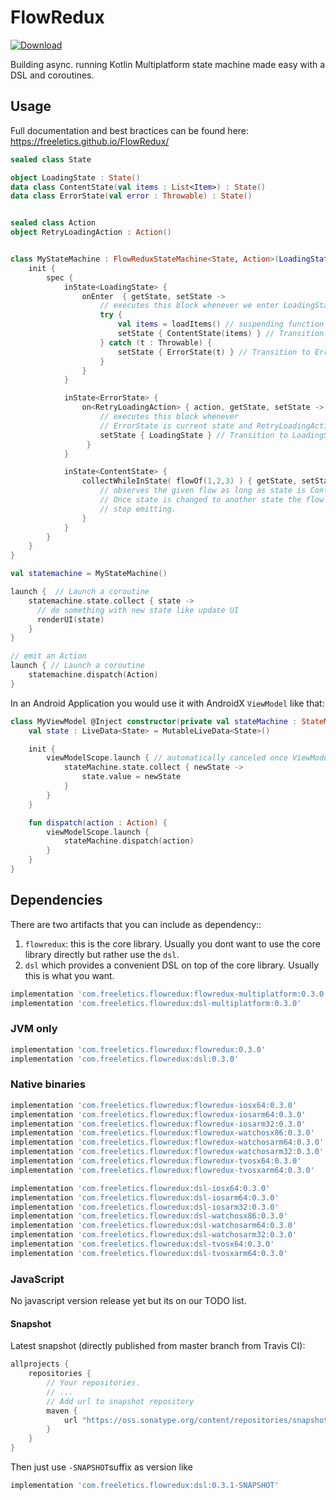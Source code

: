 # FlowRedux

[![Download](https://maven-badges.herokuapp.com/maven-central/com.freeletics.flowredux/flowredux/badge.svg) ](https://maven-badges.herokuapp.com/maven-central/com.freeletics.flowredux/flowredux)

Building async. running Kotlin Multiplatform state machine made easy with a DSL and coroutines.

## Usage

Full documentation and best bractices can be found here: https://freeletics.github.io/FlowRedux/


```kotlin
sealed class State

object LoadingState : State()
data class ContentState(val items : List<Item>) : State()
data class ErrorState(val error : Throwable) : State()


sealed class Action
object RetryLoadingAction : Action()


class MyStateMachine : FlowReduxStateMachine<State, Action>(LoadingState){
    init {
        spec {
            inState<LoadingState> {
                onEnter  { getState, setState ->
                    // executes this block whenever we enter LoadingState
                    try {
                        val items = loadItems() // suspending function / coroutine to load items
                        setState { ContentState(items) } // Transition to ContentState
                    } catch (t : Throwable) {
                        setState { ErrorState(t) } // Transition to ErrorState
                    }
                }
            }

            inState<ErrorState> {
                on<RetryLoadingAction> { action, getState, setState ->
                    // executes this block whenever
                    // ErrorState is current state and RetryLoadingAction is emitted
                    setState { LoadingState } // Transition to LoadingState which loads list again
                 }
            }

            inState<ContentState> {
                collectWhileInState( flowOf(1,2,3) ) { getState, setState ->
                    // observes the given flow as long as state is ContentState.
                    // Once state is changed to another state the flow will automatically
                    // stop emitting.
                }
            }
        }
    }
}
```

```kotlin
val statemachine = MyStateMachine()

launch {  // Launch a coroutine
    statemachine.state.collect { state ->
      // do something with new state like update UI
      renderUI(state)
    }
}

// emit an Action
launch { // Launch a coroutine
    statemachine.dispatch(Action)
}
```

In an Android Application you would use it with AndroidX `ViewModel` like that:

```kotlin
class MyViewModel @Inject constructor(private val stateMachine : StateMachine) : ViewModel() {
    val state : LiveData<State> = MutableLiveData<State>()

    init {
        viewModelScope.launch { // automatically canceled once ViewModel lifecycle reached destroyed.
            stateMachine.state.collect { newState ->
                state.value = newState
            }
        }
    }

    fun dispatch(action : Action) {
        viewModelScope.launch {
            stateMachine.dispatch(action)
        }
    }
}
```

## Dependencies
There are two artifacts that you can include as dependency::
1. `flowredux`: this is the core library. Usually you dont want to use the core library directly but rather use the `dsl`.
2. `dsl` which provides a convenient DSL on top of the core library. Usually this is what you want.

```groovy
implementation 'com.freeletics.flowredux:flowredux-multiplatform:0.3.0'
implementation 'com.freeletics.flowredux:dsl-multiplatform:0.3.0'
```

### JVM only
```groovy
implementation 'com.freeletics.flowredux:flowredux:0.3.0'
implementation 'com.freeletics.flowredux:dsl:0.3.0'
```

### Native binaries
```groovy
implementation 'com.freeletics.flowredux:flowredux-iosx64:0.3.0'
implementation 'com.freeletics.flowredux:flowredux-iosarm64:0.3.0'
implementation 'com.freeletics.flowredux:flowredux-iosarm32:0.3.0'
implementation 'com.freeletics.flowredux:flowredux-watchosx86:0.3.0'
implementation 'com.freeletics.flowredux:flowredux-watchosarm64:0.3.0'
implementation 'com.freeletics.flowredux:flowredux-watchosarm32:0.3.0'
implementation 'com.freeletics.flowredux:flowredux-tvosx64:0.3.0'
implementation 'com.freeletics.flowredux:flowredux-tvosxarm64:0.3.0'

implementation 'com.freeletics.flowredux:dsl-iosx64:0.3.0'
implementation 'com.freeletics.flowredux:dsl-iosarm64:0.3.0'
implementation 'com.freeletics.flowredux:dsl-iosarm32:0.3.0'
implementation 'com.freeletics.flowredux:dsl-watchosx86:0.3.0'
implementation 'com.freeletics.flowredux:dsl-watchosarm64:0.3.0'
implementation 'com.freeletics.flowredux:dsl-watchosarm32:0.3.0'
implementation 'com.freeletics.flowredux:dsl-tvosx64:0.3.0'
implementation 'com.freeletics.flowredux:dsl-tvosxarm64:0.3.0'
```

### JavaScript
No javascript version release yet but its on our TODO list.


#### Snapshot
Latest snapshot (directly published from master branch from Travis CI):

```groovy
allprojects {
    repositories {
        // Your repositories.
        // ...
        // Add url to snapshot repository
        maven {
            url "https://oss.sonatype.org/content/repositories/snapshots/"
        }
    }
}
```

Then just use `-SNAPSHOT`suffix as version like
```groovy
implementation 'com.freeletics.flowredux:dsl:0.3.1-SNAPSHOT'
```
